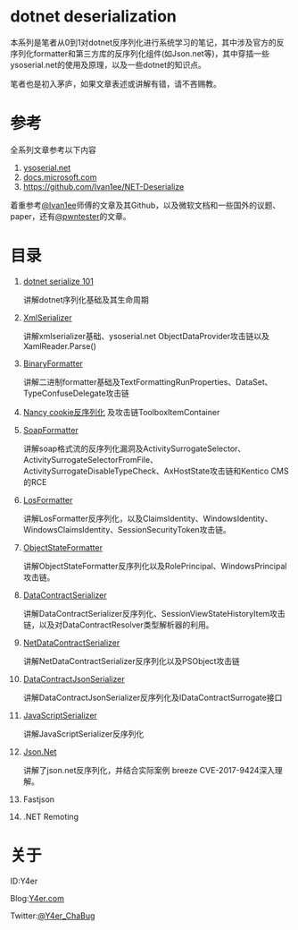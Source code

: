 # dotnet deserialization

本系列是笔者从0到1对dotnet反序列化进行系统学习的笔记，其中涉及官方的反序列化formatter和第三方库的反序列化组件(如Json.net等)，其中穿插一些ysoserial.net的使用及原理，以及一些dotnet的知识点。

笔者也是初入茅庐，如果文章表述或讲解有错，请不吝赐教。

# 参考

全系列文章参考以下内容

1. [ysoserial.net](https://github.com/pwntester/ysoserial.net)
2. [docs.microsoft.com](https://docs.microsoft.com/zh-cn/dotnet/standard/serialization/)
3. https://github.com/Ivan1ee/NET-Deserialize

着重参考[@Ivan1ee](https://github.com/Ivan1ee)师傅的文章及其Github，以及微软文档和一些国外的议题、paper，还有[@pwntester](https://github.com/pwntester)的文章。

# 目录

1. [dotnet serialize 101](./dotnet-serialize-101.md)

   讲解dotnet序列化基础及其生命周期

2. [XmlSerializer](./XmlSerializer.md)

   讲解xmlserializer基础、ysoserial.net ObjectDataProvider攻击链以及XamlReader.Parse()

3. [BinaryFormatter](./BinaryFormatter.md)

   讲解二进制formatter基础及TextFormattingRunProperties、DataSet、TypeConfuseDelegate攻击链
   
4. [Nancy cookie反序列化](./Nancy.md) 及攻击链ToolboxItemContainer

5. [SoapFormatter](./SoapFormatter.md)

   讲解soap格式流的反序列化漏洞及ActivitySurrogateSelector、ActivitySurrogateSelectorFromFile、ActivitySurrogateDisableTypeCheck、AxHostState攻击链和Kentico CMS的RCE

6. [LosFormatter](./LosFormatter.md)

   讲解LosFormatter反序列化，以及ClaimsIdentity、WindowsIdentity、WindowsClaimsIdentity、SessionSecurityToken攻击链。

7. [ObjectStateFormatter](./ObjectStateFormatter.md)

   讲解ObjectStateFormatter反序列化以及RolePrincipal、WindowsPrincipal攻击链。

8. [DataContractSerializer](./DataContractSerializer.md)

   讲解DataContractSerializer反序列化、SessionViewStateHistoryItem攻击链，以及对DataContractResolver类型解析器的利用。

9. [NetDataContractSerializer](./NetDataContractSerializer.md)

   讲解NetDataContractSerializer反序列化以及PSObject攻击链

10. [DataContractJsonSerializer](./DataContractJsonSerializer.md)

    讲解DataContractJsonSerializer反序列化及IDataContractSurrogate接口

11. [JavaScriptSerializer](./JavaScriptSerializer.md)

    讲解JavaScriptSerializer反序列化

12. [Json.Net](./Json.Net.md)

    讲解了json.net反序列化，并结合实际案例 breeze CVE-2017-9424深入理解。

13. Fastjson

14. .NET Remoting



# 关于

ID:Y4er

Blog:[Y4er.com](http://Y4er.com)

Twitter:[@Y4er_ChaBug](https://twitter.com/Y4er_ChaBug)